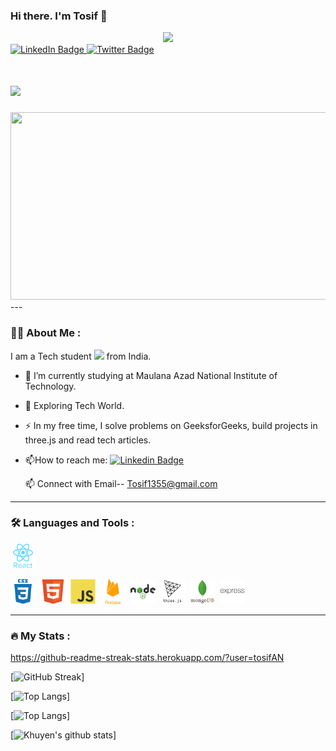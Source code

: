 ### Hi there. I'm Tosif 👋
<div id="header" align="center">
  <img src="https://media.giphy.com/media/M9gbBd9nbDrOTu1Mqx/giphy.gif" width="100"/>
</div>
<div id="badges">
  <a href="https://www.linkedin.com/in/tosif-ansari-49325622a/">
    <img src="https://img.shields.io/badge/LinkedIn-blue?style=for-the-badge&logo=linkedin&logoColor=white" alt="LinkedIn Badge"/>
  </a>
  <a href="https://twitter.com/TOSIFAN94869225?t=6EbrmCfGnKR-ty3nc3g7zA&s=08">
    <img src="https://img.shields.io/badge/Twitter-blue?style=for-the-badge&logo=twitter&logoColor=white" alt="Twitter Badge"/>
  </a>
</div>
<h1>
  <img src="https://media.giphy.com/media/hvRJCLFzcasrR4ia7z/giphy.gif" width="30px"/>
</h1>
<div align="center">
  <img src="https://media.giphy.com/media/dWesBcTLavkZuG35MI/giphy.gif" width="600" height="300"/>
</div>
---

### :woman_technologist: About Me :
I am a Tech student <img src="https://media.giphy.com/media/WUlplcMpOCEmTGBtBW/giphy.gif" width="30"> from India.
- :telescope: I’m  currently studying at Maulana Azad National Institute of Technology.

- :seedling: Exploring Tech World.

- :zap: In my free time, I solve problems on GeeksforGeeks, build projects in three.js and read tech articles.

- :mailbox:How to reach me: [![Linkedin Badge](https://img.shields.io/badge/-linkedin-blue?style=flat&logo=Linkedin&logoColor=white)](https://www.linkedin.com/in/tosif-ansari-49325622a/)

    📫 Connect with Email-- Tosif1355@gmail.com

---

### :hammer_and_wrench: Languages and Tools :

<div>
  <img src="https://github.com/devicons/devicon/blob/master/icons/react/react-original-wordmark.svg" title="React" alt="React" width="40" height="40"/>&nbsp;
 
  <img src="https://github.com/devicons/devicon/blob/master/icons/css3/css3-plain-wordmark.svg"  title="CSS3" alt="CSS" width="40" height="40"/>&nbsp;
  <img src="https://github.com/devicons/devicon/blob/master/icons/html5/html5-original.svg" title="HTML5" alt="HTML" width="40" height="40"/>&nbsp;
  <img src="https://github.com/devicons/devicon/blob/master/icons/javascript/javascript-original.svg" title="JavaScript" alt="JavaScript" width="40" height="40"/>&nbsp;
  <img src="https://github.com/devicons/devicon/blob/master/icons/firebase/firebase-plain-wordmark.svg" title="Firebase" alt="Firebase" width="40" height="40"/>&nbsp;
  <img src="https://github.com/devicons/devicon/blob/master/icons/nodejs/nodejs-original-wordmark.svg" title="NodeJS" alt="NodeJS" width="40" height="40"/>&nbsp;
 <img src="https://raw.githubusercontent.com/devicons/devicon/master/icons/threejs/threejs-original-wordmark.svg" title="Three.js" alt="NodeJS" width="40" height="40"/>&nbsp;
  <img src="https://raw.githubusercontent.com/devicons/devicon/master/icons/mongodb/mongodb-original-wordmark.svg" title="Mongodb" alt="NodeJS" width="40" height="40"/>&nbsp;
   <img src="https://raw.githubusercontent.com/devicons/devicon/master/icons/express/express-original-wordmark.svg" title="Mongodb" alt="Express" width="40" height="40"/>&nbsp; 
</div>

---

### :fire: My Stats :

https://github-readme-streak-stats.herokuapp.com/?user=tosifAN

[![GitHub Streak](http://github-readme-streak-stats.herokuapp.com?user=tosifAN&theme=dark&background=000000)]

[![Top Langs](https://github-readme-stats.vercel.app/api/top-langs/?username=tosifAN)]

[![Top Langs](https://github-readme-stats.vercel.app/api/top-langs/?username=tosifAN&layout=compact&theme=vision-friendly-dark)]







[![Khuyen's github stats](https://github-readme-stats.vercel.app/api?username=tosifAn&count_private=true&show_icons=true&theme=radical&hide_rank=false)]




